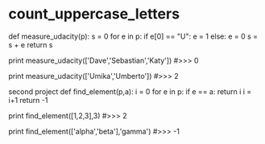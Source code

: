 # count_uppercase_letters
def measure_udacity(p):
    s = 0
    for e in p:
        if e[0] == "U":
            e = 1
        else:
            e = 0
        s = s + e
    return s




print measure_udacity(['Dave','Sebastian','Katy'])
#>>> 0

print measure_udacity(['Umika','Umberto'])
#>>> 2


second project 
def find_element(p,a):
    i = 0
    for e in p:
        if e == a:
            return i
        i = i+1
    return -1

        




print find_element([1,2,3],3)
#>>> 2

print find_element(['alpha','beta'],'gamma')
#>>> -1
